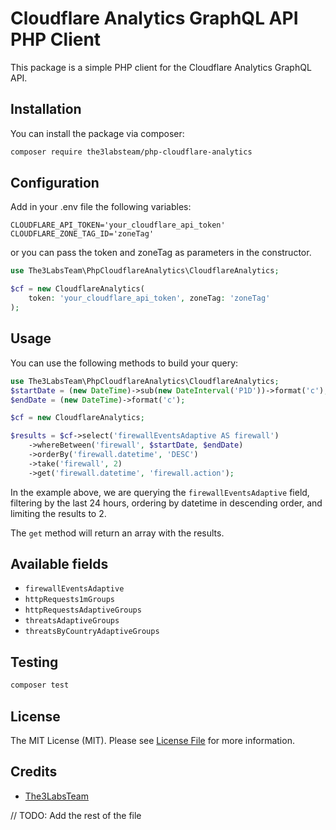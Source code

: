# Cloudflare Analytics GraphQL API PHP Client

This package is a simple PHP client for the Cloudflare Analytics GraphQL API.

## Installation

You can install the package via composer:

```bash
composer require the3labsteam/php-cloudflare-analytics
```

## Configuration

Add in your .env file the following variables:

```dotenv
CLOUDFLARE_API_TOKEN='your_cloudflare_api_token'
CLOUDFLARE_ZONE_TAG_ID='zoneTag'
```

or you can pass the token and zoneTag as parameters in the constructor.

```php
use The3LabsTeam\PhpCloudflareAnalytics\CloudflareAnalytics;

$cf = new CloudflareAnalytics(
    token: 'your_cloudflare_api_token', zoneTag: 'zoneTag'
);
```

## Usage

You can use the following methods to build your query:

```php
use The3LabsTeam\PhpCloudflareAnalytics\CloudflareAnalytics;
$startDate = (new DateTime)->sub(new DateInterval('P1D'))->format('c');
$endDate = (new DateTime)->format('c');

$cf = new CloudflareAnalytics;

$results = $cf->select('firewallEventsAdaptive AS firewall')
    ->whereBetween('firewall', $startDate, $endDate)
    ->orderBy('firewall.datetime', 'DESC')
    ->take('firewall', 2)
    ->get('firewall.datetime', 'firewall.action');
```

In the example above, we are querying the `firewallEventsAdaptive` field, filtering by the last 24 hours, ordering by datetime in descending order, and limiting the results to 2.

The `get` method will return an array with the results.

## Available fields

- `firewallEventsAdaptive`
- `httpRequests1mGroups`
- `httpRequestsAdaptiveGroups`
- `threatsAdaptiveGroups`
- `threatsByCountryAdaptiveGroups`

## Testing

```bash
composer test
```

## License

The MIT License (MIT). Please see [License File](LICENSE.md) for more information.

## Credits

- [The3LabsTeam](https://3labs.it)

// TODO: Add the rest of the file